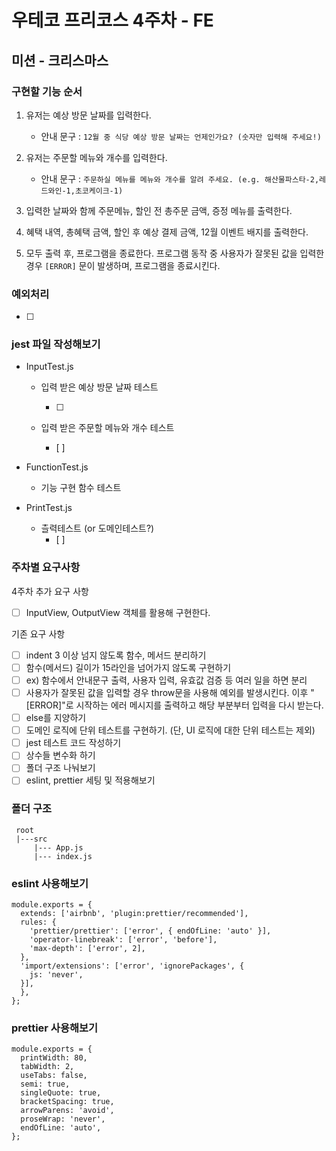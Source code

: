 # 우테코 프리코스 4주차 - FE

## 미션 - 크리스마스

### 구현할 기능 순서

1. 유저는 예상 방문 날짜를 입력한다.

   - 안내 문구 : `12월 중 식당 예상 방문 날짜는 언제인가요? (숫자만 입력해 주세요!)`

2. 유저는 주문할 메뉴와 개수를 입력한다.

   - 안내 문구 : `주문하실 메뉴를 메뉴와 개수를 알려 주세요. (e.g. 해산물파스타-2,레드와인-1,초코케이크-1)`

3. 입력한 날짜와 함께 주문메뉴, 할인 전 총주문 금액, 증정 메뉴를 출력한다.

4. 혜택 내역, 총혜택 금액, 할인 후 예상 결제 금액, 12월 이벤트 배지를 출력한다.

5. 모두 출력 후, 프로그램을 종료한다. 프로그램 동작 중 사용자가 잘못된 값을 입력한 경우 `[ERROR]` 문이 발생하며, 프로그램을 종료시킨다.

### 예외처리

- [ ]

### jest 파일 작성해보기

- InputTest.js

  - 입력 받은 예상 방문 날짜 테스트

    - [ ]

  - 입력 받은 주문할 메뉴와 개수 테스트
    - [ ]

- FunctionTest.js

  - 기능 구현 함수 테스트

- PrintTest.js
  - 츨력테스트 (or 도메인테스트?)
    - [ ]

### 주차별 요구사항

4주차 추가 요구 사항

- [ ] InputView, OutputView 객체를 활용해 구현한다.

기존 요구 사항

- [ ] indent 3 이상 넘지 않도록 함수, 메서드 분리하기
- [ ] 함수(메서드) 길이가 15라인을 넘어가지 않도록 구현하기
- [ ] ex) 함수에서 안내문구 출력, 사용자 입력, 유효값 검증 등 여러 일을 하면 분리
- [ ] 사용자가 잘못된 값을 입력할 경우 throw문을 사용해 예외를 발생시킨다. 이후 "[ERROR]"로 시작하는 에러 메시지를 출력하고 해당 부분부터 입력을 다시 받는다.
- [ ] else를 지양하기
- [ ] 도메인 로직에 단위 테스트를 구현하기. (단, UI 로직에 대한 단위 테스트는 제외)
- [ ] jest 테스트 코드 작성하기
- [ ] 상수들 변수화 하기
- [ ] 폴더 구조 나눠보기
- [ ] eslint, prettier 세팅 및 적용해보기

### 폴더 구조

```
 root
 |---src
     |--- App.js
     |--- index.js
```

### eslint 사용해보기

```
module.exports = {
  extends: ['airbnb', 'plugin:prettier/recommended'],
  rules: {
    'prettier/prettier': ['error', { endOfLine: 'auto' }],
    'operator-linebreak': ['error', 'before'],
    'max-depth': ['error', 2],
  },
  'import/extensions': ['error', 'ignorePackages', {
    js: 'never',
  }],
  },
};
```

### prettier 사용해보기

```
module.exports = {
  printWidth: 80,
  tabWidth: 2,
  useTabs: false,
  semi: true,
  singleQuote: true,
  bracketSpacing: true,
  arrowParens: 'avoid',
  proseWrap: 'never',
  endOfLine: 'auto',
};
```
